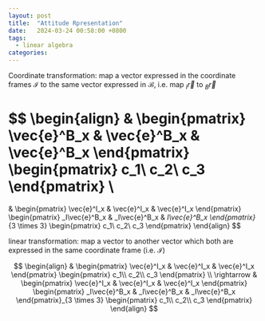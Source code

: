```yaml
---
layout: post
title:  "Attitude Rpresentation"
date:   2024-03-24 00:58:00 +0800
tags: 
  - linear algebra
categories:
---
```


Coordinate transformation: map a vector expressed in the coordinate frames $\mathcal{I}$ to the same vector expressed in $\mathcal{B}$, i.e. map $_I\vec{r}$ to $_B\vec{r}$

$$
\begin{align}
&
\begin{pmatrix}
\vec{e}^B_x & \vec{e}^B_x & \vec{e}^B_x
\end{pmatrix}
\begin{pmatrix}
c_1\\
c_2\\
c_3
\end{pmatrix} \\
=
&
\begin{pmatrix}
\vec{e}^I_x & \vec{e}^I_x & \vec{e}^I_x
\end{pmatrix}
\begin{pmatrix}
_I\vec{e}^B_x & _I\vec{e}^B_x & _I\vec{e}^B_x
\end{pmatrix}_{3 \times 3}
\begin{pmatrix}
c_1\\
c_2\\
c_3
\end{pmatrix}
\end{align}
$$

linear transformation: map a vector to another vector which both are expressed in the same coordinate frame (i.e. $\mathcal{I}$)

$$
\begin{align}
&
\begin{pmatrix}
\vec{e}^I_x & \vec{e}^I_x & \vec{e}^I_x
\end{pmatrix}
\begin{pmatrix}
c_1\\
c_2\\
c_3
\end{pmatrix} \\
\rightarrow
&
\begin{pmatrix}
\vec{e}^I_x & \vec{e}^I_x & \vec{e}^I_x
\end{pmatrix}
\begin{pmatrix}
_I\vec{e}^B_x & _I\vec{e}^B_x & _I\vec{e}^B_x
\end{pmatrix}_{3 \times 3}
\begin{pmatrix}
c_1\\
c_2\\
c_3
\end{pmatrix}
\end{align}
$$
